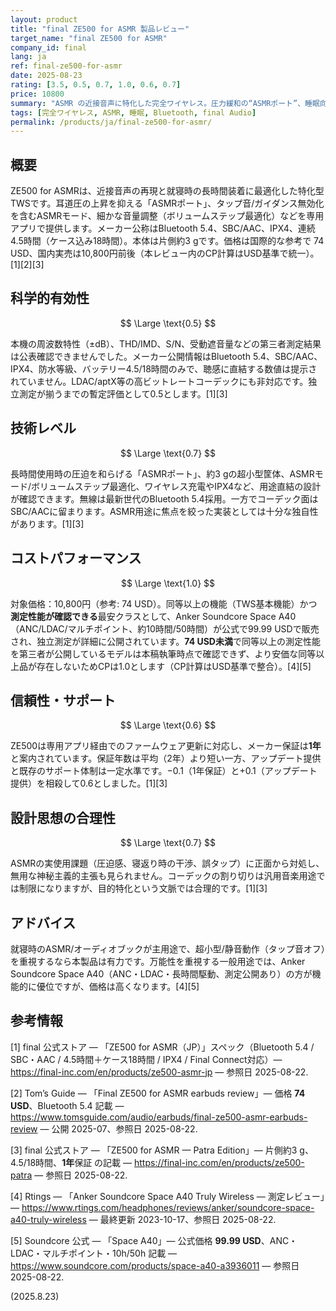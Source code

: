 ```yaml
---
layout: product
title: "final ZE500 for ASMR 製品レビュー"
target_name: "final ZE500 for ASMR"
company_id: final
lang: ja
ref: final-ze500-for-asmr
date: 2025-08-23
rating: [3.5, 0.5, 0.7, 1.0, 0.6, 0.7]
price: 10800
summary: "ASMR の近接音声に特化した完全ワイヤレス。圧力緩和の“ASMRポート”、睡眠向け機能、約3 gの超小型筐体を採用"
tags: [完全ワイヤレス, ASMR, 睡眠, Bluetooth, final Audio]
permalink: /products/ja/final-ze500-for-asmr/
---
```


## 概要

ZE500 for ASMRは、近接音声の再現と就寝時の長時間装着に最適化した特化型TWSです。耳道圧の上昇を抑える「ASMRポート」、タップ音/ガイダンス無効化を含むASMRモード、細かな音量調整（ボリュームステップ最適化）などを専用アプリで提供します。メーカー公称はBluetooth 5.4、SBC/AAC、IPX4、連続4.5時間（ケース込み18時間）。本体は片側約3 gです。価格は国際的な参考で 74 USD、国内実売は10,800円前後（本レビュー内のCP計算はUSD基準で統一）。[1][2][3]

## 科学的有効性

$$ \Large \text{0.5} $$

本機の周波数特性（±dB）、THD/IMD、S/N、受動遮音量などの第三者測定結果は公表確認できませんでした。メーカー公開情報はBluetooth 5.4、SBC/AAC、IPX4、防水等級、バッテリー4.5/18時間のみで、聴感に直結する数値は提示されていません。LDAC/aptX等の高ビットレートコーデックにも非対応です。独立測定が揃うまでの暫定評価として0.5とします。[1][3]

## 技術レベル

$$ \Large \text{0.7} $$

長時間使用時の圧迫を和らげる「ASMRポート」、約3 gの超小型筐体、ASMRモード/ボリュームステップ最適化、ワイヤレス充電やIPX4など、用途直結の設計が確認できます。無線は最新世代のBluetooth 5.4採用。一方でコーデック面はSBC/AACに留まります。ASMR用途に焦点を絞った実装としては十分な独自性があります。[1][3]

## コストパフォーマンス

$$ \Large \text{1.0} $$

対象価格：10,800円（参考: 74 USD）。同等以上の機能（TWS基本機能）かつ**測定性能が確認できる**最安クラスとして、Anker Soundcore Space A40（ANC/LDAC/マルチポイント、約10時間/50時間）が公式で99.99 USDで販売され、独立測定が詳細に公開されています。**74 USD未満**で同等以上の測定性能を第三者が公開しているモデルは本稿執筆時点で確認できず、より安価な同等以上品が存在しないためCPは1.0とします（CP計算はUSD基準で整合）。[4][5]

## 信頼性・サポート

$$ \Large \text{0.6} $$

ZE500は専用アプリ経由でのファームウェア更新に対応し、メーカー保証は**1年**と案内されています。保証年数は平均（2年）より短い一方、アップデート提供と既存のサポート体制は一定水準です。−0.1（1年保証）と+0.1（アップデート提供）を相殺して0.6としました。[1][3]

## 設計思想の合理性

$$ \Large \text{0.7} $$

ASMRの実使用課題（圧迫感、寝返り時の干渉、誤タップ）に正面から対処し、無用な神秘主義的主張も見られません。コーデックの割り切りは汎用音楽用途では制限になりますが、目的特化という文脈では合理的です。[1][3]

## アドバイス

就寝時のASMR/オーディオブックが主用途で、超小型/静音動作（タップ音オフ）を重視するなら本製品は有力です。万能性を重視する一般用途では、Anker Soundcore Space A40（ANC・LDAC・長時間駆動、測定公開あり）の方が機能的に優位ですが、価格は高くなります。[4][5]

## 参考情報

[1] final 公式ストア — 「ZE500 for ASMR（JP）」スペック（Bluetooth 5.4 / SBC・AAC / 4.5時間＋ケース18時間 / IPX4 / Final Connect対応）— https://final-inc.com/en/products/ze500-asmr-jp — 参照日 2025-08-22.

[2] Tom’s Guide — 「Final ZE500 for ASMR earbuds review」— 価格 **74 USD**、Bluetooth 5.4 記載 — https://www.tomsguide.com/audio/earbuds/final-ze500-asmr-earbuds-review — 公開 2025-07、参照日 2025-08-22.

[3] final 公式ストア — 「ZE500 for ASMR — Patra Edition」— 片側約3 g、4.5/18時間、**1年**保証 の記載 — https://final-inc.com/en/products/ze500-patra — 参照日 2025-08-22.

[4] Rtings — 「Anker Soundcore Space A40 Truly Wireless — 測定レビュー」— https://www.rtings.com/headphones/reviews/anker/soundcore-space-a40-truly-wireless — 最終更新 2023-10-17、参照日 2025-08-22.

[5] Soundcore 公式 — 「Space A40」— 公式価格 **99.99 USD**、ANC・LDAC・マルチポイント・10h/50h 記載 — https://www.soundcore.com/products/space-a40-a3936011 — 参照日 2025-08-22.

(2025.8.23)

